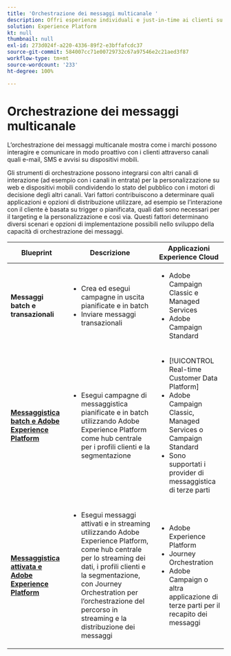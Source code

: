 ```yaml
---
title: 'Orchestrazione dei messaggi multicanale '
description: Offri esperienze individuali e just-in-time ai clienti su più schermi.
solution: Experience Platform
kt: null
thumbnail: null
exl-id: 273d024f-a220-4336-89f2-e3bffafcdc37
source-git-commit: 584007cc71e00729732c67a97546e2c21aed3f87
workflow-type: tm+mt
source-wordcount: '233'
ht-degree: 100%

---
```


# Orchestrazione dei messaggi multicanale

L’orchestrazione dei messaggi multicanale mostra come i marchi possono interagire e comunicare in modo proattivo con i clienti attraverso canali quali e-mail, SMS e avvisi su dispositivi mobili.

Gli strumenti di orchestrazione possono integrarsi con altri canali di interazione (ad esempio con i canali in entrata) per la personalizzazione su web e dispositivi mobili condividendo lo stato del pubblico con i motori di decisione degli altri canali. Vari fattori contribuiscono a determinare quali applicazioni e opzioni di distribuzione utilizzare, ad esempio se l’interazione con il cliente è basata su trigger o pianificata, quali dati sono necessari per il targeting e la personalizzazione e così via. Questi fattori determinano diversi scenari e opzioni di implementazione possibili nello sviluppo della capacità di orchestrazione dei messaggi.


| Blueprint | Descrizione | Applicazioni Experience Cloud |
|---|---|---|
| **Messaggi batch e transazionali** | <ul><li>Crea ed esegui campagne in uscita pianificate e in batch</li><li>Inviare messaggi transazionali</li></ul> | <ul><li>Adobe Campaign Classic e Managed Services</li><li>Adobe Campaign Standard</li></ul> |
| **[Messaggistica batch e Adobe Experience Platform](batch-messaging.md)** | <ul><li>Esegui campagne di messaggistica pianificate e in batch utilizzando Adobe Experience Platform come hub centrale per i profili clienti e la segmentazione</li></ul> | <ul><li>[!UICONTROL Real-time Customer Data Platform]</li><li>Adobe Campaign Classic, Managed Services o Campaign Standard</li><li>Sono supportati i provider di messaggistica di terze parti</li></ul> |
| **[Messaggistica attivata e Adobe Experience Platform](triggered-messaging.md)** | <ul><li>Esegui messaggi attivati e in streaming utilizzando Adobe Experience Platform, come hub centrale per lo streaming dei dati, i profili clienti e la segmentazione, con Journey Orchestration per l’orchestrazione del percorso in streaming e la distribuzione dei messaggi</li></ul> | <ul><li>Adobe Experience Platform</li><li>Journey Orchestration</li><li>Adobe Campaign o altra applicazione di terze parti per il recapito dei messaggi</li></ul> |
